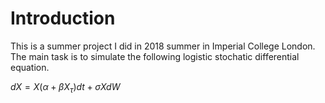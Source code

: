 # Introduction  
This is a summer project I did in 2018 summer in Imperial College London. The main task is to simulate the following logistic   stochatic differential equation.

$dX=X(\alpha+\beta X_\tau )dt+\sigma X dW$

<!--stackedit_data:
eyJoaXN0b3J5IjpbLTM4MzEzODM0NCw2MzY1OTA2MzRdfQ==
-->